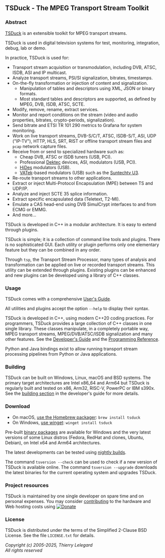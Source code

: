 ## TSDuck - The MPEG Transport Stream Toolkit

### Abstract

[TSDuck](https://tsduck.io/) is an extensible toolkit for MPEG transport streams.

TSDuck is used in digital television systems for test, monitoring, integration, debug, lab or demo.

In practice, TSDuck is used for:

- Transport stream acquisition or transmodulation, including DVB, ATSC, ISDB, ASI and IP multicast.
- Analyze transport streams, PSI/SI signalization, bitrates, timestamps.
- On-the-fly transformation or injection of content and signalization.
  - Manipulation of tables and descriptors using XML, JSON or binary formats.
  - Most standard tables and descriptors are supported, as defined by MPEG, DVB, ISDB, ATSC, SCTE.
- Modify, remove, rename, extract services.
- Monitor and report conditions on the stream (video and audio properties, bitrates, crypto-periods, signalization).
- Send bitrate and ETSI TR 101 290 metrics to Grafana for system monitoring.
- Work on live transport streams, DVB-S/C/T, ATSC, ISDB-S/T, ASI, UDP ("IP-TV"), HTTP, HLS, SRT, RIST or
  offline transport stream files and `pcap` network capture files.
- Receive from or send to specialized hardware such as:
  - Cheap DVB, ATSC or ISDB tuners (USB, PCI).
  - Professional [Dektec](https://www.dektec.com) devices, ASI, modulators (USB, PCI).
  - [HiDes](http://www.hides.com.tw/product_cg74469_eng.html) modulators (USB).
  - [VATek](https://www.vatek.com.tw/A%20series/)-based modulators (USB) such as the
    [Suntechtv U3](https://www.suntechtv.com/web/Home/ProductDetail?key=e593s&productId=23673).
- Re-route transport streams to other applications.
- Extract or inject Multi-Protocol Encapsulation (MPE) between TS and UDP/IP.
- Analyze and inject SCTE 35 splice information.
- Extract specific encapsulated data (Teletext, T2-MI).
- Emulate a CAS head-end using DVB SimulCrypt interfaces to and from ECMG or EMMG.
- And more...

TSDuck is developed in C++ in a modular architecture. It is easy to extend
through plugins.

TSDuck is simple; it is a collection of command line tools and plugins. There is
no sophisticated GUI. Each utility or plugin performs only one elementary feature
but they can be combined in any order.

Through `tsp`, the Transport Stream Processor, many types of analysis and
transformation can be applied on live or recorded transport streams.
This utility can be extended through plugins. Existing plugins can be
enhanced and new plugins can be developed using a library of C++ classes.

### Usage

TSDuck comes with a comprehensive [User's Guide](https://tsduck.io/download/docs/tsduck.html).

All utilities and plugins accept the option `--help` to display their syntax.

TSDuck is developed in C++, using modern C++20 coding practices.
For programmers, TSDuck provides a large collection of C++ classes in one single library.
These classes manipulate, in a completely portable way, MPEG transport streams, MPEG/DVB/ATSC/ISDB
signalization and many other features.
See the [Developer's Guide](https://tsduck.io/download/docs/tsduck-dev.html)
and the [Programming Reference](https://tsduck.io/doxy/).

Python and Java bindings exist to allow running transport stream processing pipelines from
Python or Java applications.

### Building

TSDuck can be built on Windows, Linux, macOS and BSD systems.
The primary target architectures are Intel x86_64 and Arm64 but
TSDuck is regularly built and tested on x86, Arm32, RISC-V, PowerPC or IBM s390x.
See the [building section](https://tsduck.io/download/docs/tsduck-dev.html#building)
in the developer's guide for more details.

### Download

- On macOS, [use the Homebrew packager](https://tsduck.io/download/docs/tsduck-dev.html#macinstall): `brew install tsduck`
- On Windows, [use winget](https://learn.microsoft.com/en-us/windows/package-manager/winget/): `winget install tsduck`

Pre-built [binary packages](https://github.com/tsduck/tsduck/releases) are available
for Windows and the very latest versions of some Linux distros (Fedora, RedHat and clones, Ubuntu, Debian),
on Intel x64 and Arm64 architectures.

The latest developments can be tested using [nightly builds](https://tsduck.io/download/prerelease/).

The command `tsversion --check` can be used to check if a new version of TSDuck is available
online. The command `tsversion --upgrade` downloads the latest binaries for the current
operating system and upgrades TSDuck.

### Project resources

TSDuck is maintained by one single developer on spare time and on personal expenses.
You may consider [contributing](https://tsduck.io/donate/) to the hardware and Web hosting costs
using [![Donate](https://tsduck.io/images/donate-paypal.svg)](https://tsduck.io/donate/)

### License

TSDuck is distributed under the terms of the Simplified 2-Clause BSD License.
See the file `LICENSE.txt` for details.

*Copyright (c) 2005-2025, Thierry Lelegard*<br/>
*All rights reserved*
